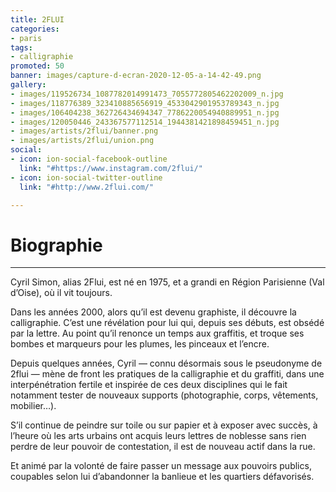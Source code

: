 ```yaml
---
title: 2FLUI
categories:
- paris
tags:
- calligraphie
promoted: 50
banner: images/capture-d-ecran-2020-12-05-a-14-42-49.png
gallery:
- images/119526734_1087782014991473_7055772805462202009_n.jpg
- images/118776389_323410885656919_4533042901953789343_n.jpg
- images/106404238_362726434694347_7786220054940889951_n.jpg
- images/120050446_243367577112514_1944381421898459451_n.jpg
- images/artists/2flui/banner.png
- images/artists/2flui/union.png
social:
- icon: ion-social-facebook-outline
  link: "#https://www.instagram.com/2flui/"
- icon: ion-social-twitter-outline
  link: "#http://www.2flui.com/"

---
```

# Biographie

***

Cyril Simon, alias 2Flui, est né en 1975, et a grandi en Région Parisienne (Val d’Oise), où il vit toujours.

Dans les années 2000, alors qu’il est devenu graphiste, il découvre la calligraphie. C’est une révélation pour lui qui, depuis ses débuts, est obsédé par la lettre. Au point qu’il renonce un temps aux graffitis, et troque ses bombes et marqueurs pour les plumes, les pinceaux et l’encre.

Depuis quelques années, Cyril — connu désormais sous le pseudonyme de 2flui — mène de front les pratiques de la calligraphie et du graffiti, dans une interpénétration fertile et inspirée de ces deux disciplines qui le fait notamment tester de nouveaux supports (photographie, corps, vêtements, mobilier…).

S’il continue de peindre sur toile ou sur papier et à exposer avec succès, à l’heure où les arts urbains ont acquis leurs lettres de noblesse sans rien perdre de leur pouvoir de contestation, il est de nouveau actif dans la rue.

Et animé par la volonté de faire passer un message aux pouvoirs publics, coupables selon lui d’abandonner la banlieue et les quartiers défavorisés.